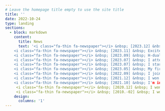 ```yaml
---
# Leave the homepage title empty to use the site title
title: ''
date: 2022-10-24
type: landing
sections:
  - block: markdown
    content:
      title: News
      text: '<i class="fa-thin fa-newspaper"></i> &nbsp; [2023.12] &nbsp; I attended NeurIPS 2023 and gave a poster presentation. <br><br>
    <i class="fa-thin fa-newspaper"></i> &nbsp; [2023.11] &nbsp; Excited to announce Mirror Duality in Convex Optimization, which is the joint work with Prof. Asuman Ozdaglar and Chanwoo Park at MIT EECS and Prof. Jelena Diakonikolas at UW-Madison CS. This paper provides a novel perspective on gradient reduction in the mirror descent framework for Banach spaces, and we hope this work opens the door to interesting questions on gradient reduction algorithms. <br><br>
    <i class="fa-thin fa-newspaper"></i> &nbsp; [2023.09] &nbsp; H-duality paper is accepted at NeurIps 2023. <br><br>
    <i class="fa-thin fa-newspaper"></i> &nbsp; [2023.07] &nbsp; I attended ICML 2023, and gave an oral presentation (Top 3 papers) at the Workshop: Duality Principles in Modern Machine Learning. <br><br>
    <i class="fa-thin fa-newspaper"></i> &nbsp; [2023.07] &nbsp; I started a research internship under Professor Asuman Ozdaglar. We hope to extend H-duality, which is presented in my paper, into various settings.  <br><br>
    <i class="fa-thin fa-newspaper"></i> &nbsp; [2023.05] &nbsp; My first paper is uploaded in Arxiv! This is the joint work with Chanwoo Park and Asuman Ozdaglar of MIT. This work presents a new duality principle: H-duality, a duality between optimization algorithms for reducing function values and reducing gradient magnitude. To the best of our knowledge, this work is the first instance of a duality of optimization algorithms. <br><br>
    <i class="fa-thin fa-newspaper"></i> &nbsp; [2022.09] &nbsp; I joined the Optimization Research Group led by Professor Ernest Ryu.  <br><br>
    <i class="fa-thin fa-newspaper"></i> &nbsp; [2021.12] &nbsp; I won a gold medal in the Korean Mathematics Competition for Undergraduate Students. <br><br>
    <i class="fa-thin fa-newspaper"></i> &nbsp; [2021.10] &nbsp; I'm in third place in the pair section of the Simon-Mararis Mathematics Competition, with Taeyeong Noh. <br><br>
     <i class="fa-thin fa-newspaper"></i> &nbsp; [2020.12] &nbsp; I won a gold medal in the Korean Mathematics Competition for Undergraduate Students. <br><br>
     <i class="fa-thin fa-newspaper"></i> &nbsp; [2010.-02] &nbsp; I won a silver medal (11th place) in the Romanian Masters of Mathematics.'
    design:
      columns: '1' 
---
```

